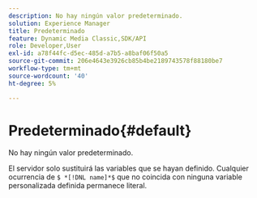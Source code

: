 ```yaml
---
description: No hay ningún valor predeterminado.
solution: Experience Manager
title: Predeterminado
feature: Dynamic Media Classic,SDK/API
role: Developer,User
exl-id: a78f44fc-d5ec-485d-a7b5-a8baf06f50a5
source-git-commit: 206e4643e3926cb85b4be2189743578f88180be7
workflow-type: tm+mt
source-wordcount: '40'
ht-degree: 5%

---
```


# Predeterminado{#default}

No hay ningún valor predeterminado.

El servidor solo sustituirá las variables que se hayan definido. Cualquier ocurrencia de `$ *[!DNL name]*$` que no coincida con ninguna variable personalizada definida permanece literal.
